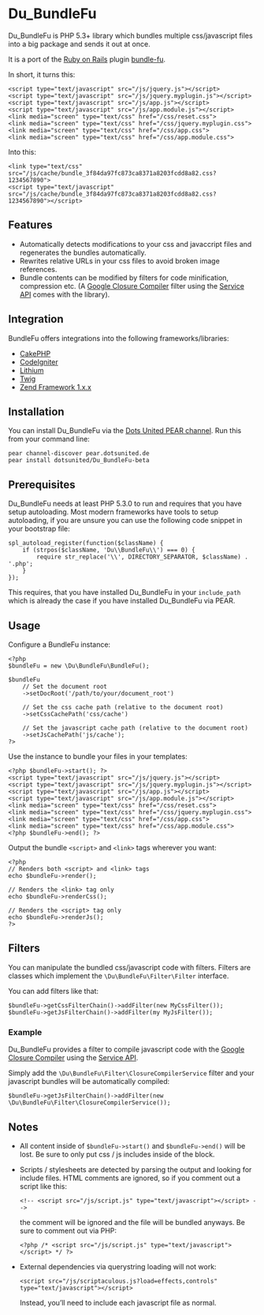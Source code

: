 Du_BundleFu
===========

Du_BundleFu is PHP 5.3+ library which bundles multiple css/javascript files into a big package and sends it out at once.

It is a port of the [Ruby on Rails](http://rubyonrails.org) plugin [bundle-fu](http://code.google.com/p/bundle-fu/).

In short, it turns this:

    <script type="text/javascript" src="/js/jquery.js"></script>
    <script type="text/javascript" src="/js/jquery.myplugin.js"></script>
    <script type="text/javascript" src="/js/app.js"></script>
    <script type="text/javascript" src="/js/app.module.js"></script>
    <link media="screen" type="text/css" href="/css/reset.css">
    <link media="screen" type="text/css" href="/css/jquery.myplugin.css">
    <link media="screen" type="text/css" href="/css/app.css">
    <link media="screen" type="text/css" href="/css/app.module.css">

Into this:

    <link type="text/css" src="/js/cache/bundle_3f84da97fc873ca8371a8203fcdd8a82.css?1234567890">
    <script type="text/javascript" src="/js/cache/bundle_3f84da97fc873ca8371a8203fcdd8a82.css?1234567890"></script>

## Features ##

  * Automatically detects modifications to your css and javaccript files and regenerates the bundles automatically.
  * Rewrites relative URLs in your css files to avoid broken image references.
  * Bundle contents can be modified by filters for code minification, compression etc. (A [Google Closure Compiler](http://code.google.com/closure/compiler/) filter using the [Service API](http://code.google.com/closure/compiler/docs/api-ref.html) comes with the library).

## Integration ##

BundleFu offers integrations into the following frameworks/libraries:

  * [CakePHP](http://github.com/dotsunited/du-bundlefu/tree/master/integration/cakephp/)
  * [CodeIgniter](http://github.com/dotsunited/du-bundlefu/tree/master/integration/codeigniter/)
  * [Lithium](http://github.com/dotsunited/du-bundlefu/tree/master/integration/lithium/)
  * [Twig](http://github.com/dotsunited/du-bundlefu/tree/master/integration/twig/)
  * [Zend Framework 1.x.x](http://github.com/dotsunited/du-bundlefu/tree/master/integration/zf1/)

## Installation ##

You can install Du_BundleFu via the [Dots United PEAR channel](http://pear.dotsunited.de). Run this from your command line:

    pear channel-discover pear.dotsunited.de
    pear install dotsunited/Du_BundleFu-beta

## Prerequisites ##

Du_BundleFu needs at least PHP 5.3.0 to run and requires that you have setup autoloading. Most modern frameworks
have tools to setup autoloading, if you are unsure you can use the following code snippet in your bootstrap file:

    spl_autoload_register(function($className) {
        if (strpos($className, 'Du\\BundleFu\\') === 0) {
            require str_replace('\\', DIRECTORY_SEPARATOR, $className) . '.php';
        }
    });

This requires, that you have installed Du_BundleFu in your `include_path` which is already the case if you have installed Du_BundleFu via PEAR.

## Usage ##

Configure a BundleFu instance:

    <?php
    $bundleFu = new \Du\BundleFu\BundleFu();

    $bundleFu
        // Set the document root
        ->setDocRoot('/path/to/your/document_root')

        // Set the css cache path (relative to the document root)
        ->setCssCachePath('css/cache')

        // Set the javascript cache path (relative to the document root)
        ->setJsCachePath('js/cache');
    ?>

Use the instance to bundle your files in your templates:

    <?php $bundleFu->start(); ?>
    <script type="text/javascript" src="/js/jquery.js"></script>
    <script type="text/javascript" src="/js/jquery.myplugin.js"></script>
    <script type="text/javascript" src="/js/app.js"></script>
    <script type="text/javascript" src="/js/app.module.js"></script>
    <link media="screen" type="text/css" href="/css/reset.css">
    <link media="screen" type="text/css" href="/css/jquery.myplugin.css">
    <link media="screen" type="text/css" href="/css/app.css">
    <link media="screen" type="text/css" href="/css/app.module.css">
    <?php $bundleFu->end(); ?>

Output the bundle `<script>` and `<link>` tags wherever you want:

    <?php
    // Renders both <script> and <link> tags
    echo $bundleFu->render();

    // Renders the <link> tag only
    echo $bundleFu->renderCss();

    // Renders the <script> tag only
    echo $bundleFu->renderJs();
    ?>

## Filters ##

You can manipulate the bundled css/javascript code with filters. Filters are classes which implement the `\Du\BundleFu\Filter\Filter` interface.

You can add filters like that:

    $bundleFu->getCssFilterChain()->addFilter(new MyCssFilter());
    $bundleFu->getJsFilterChain()->addFilter(my MyJsFilter());

### Example ###

Du_BundleFu provides a filter to compile javascript code with the [Google Closure Compiler](http://code.google.com/closure/compiler/) using the [Service API](http://code.google.com/closure/compiler/docs/api-ref.html).

Simply add the `\Du\BundleFu\Filter\ClosureCompilerService` filter and your javascript bundles will be automatically compiled:

    $bundleFu->getJsFilterChain()->addFilter(new \Du\BundleFu\Filter\ClosureCompilerService());

## Notes ##

  * All content inside of `$bundleFu->start()` and `$bundleFu->end()` will be lost. Be sure to only put css / js includes inside of the block.
  * Scripts / stylesheets are detected by parsing the output and looking for include files. HTML comments are ignored, so if you comment out a script like this:

        <!-- <script src="/js/script.js" type="text/javascript"></script> -->

    the comment will be ignored and the file will be bundled anyways. Be sure to comment out via PHP:

        <?php /* <script src="/js/script.js" type="text/javascript"></script> */ ?>

  * External dependencies via querystring loading will not work:

        <script src="/js/scriptaculous.js?load=effects,controls" type="text/javascript"></script>

    Instead, you’ll need to include each javascript file as normal.
